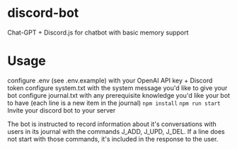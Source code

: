 # discord-bot
Chat-GPT + Discord.js for chatbot with basic memory support


# Usage
configure .env (see .env.example) with your OpenAI API key + Discord token
configure system.txt with the system message you'd like to give your bot
configure journal.txt with any prerequisite knowledge you'd like your bot to have (each line is a new item in the journal)
`npm install`
`npm run start`
Invite your discord bot to your server


The bot is instructed to record information about it's conversations with users in its journal with the commands J_ADD, J_UPD, J_DEL. If a line does not start with those commands, it's included in the response to the user. 
